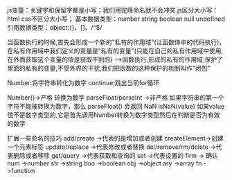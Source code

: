 js变量：关键字和保留字都是小写；我们用驼峰命名就不会冲突
js区分大小写：html css不区分大小写；
基本数据类型：number string boolean null undefined
引用数据类型：object:{}、[]、/^$/

当函数执行的时候,首先会形成一个新的"私有的作用域"(让函数体中的代码执行)，
在私有作用域中我们定义的变量是"私有的变量"(只能在自己的私有作用域中使用,在外面获取这个变量的值是获取不到的)
-->函数执行,形成的私有的作用域,保护了里面的私有的变量,不受外界的干扰,我们把函数的这种保护的机制叫作"闭包"


Number:将字符串转化为数字
continue;跳出当前for循环


Number()->严格 转换为数字
parseFloat/parseInt ->非严格  如果字符串的第一个字符不能被转换为数字，那么 parseFloat() 会返回 NaN
isNaN(value) 如果value值不是数字类型的,它是首先调用Number转换为数字类型然后在判断是否为有效的数字

扩展一些命名的技巧
    add/create ->代表的是增加或者创建  createElement->创建一个元素标签
    update/replace ->代表修改或者替换
    del/remove/rm/delete ->代表删除或者移除
    get/query ->代表获取和查询的
    set ->代表设置的
    firm -> 确认
    num ->number
    str ->string
    boo ->boolean
    obj ->object
    ary ->array
    fn ->function














